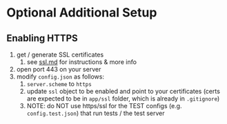 # Optional Additional Setup

## Enabling HTTPS

1. get / generate SSL certificates
	1. see [ssl.md](ssl.md) for instructions & more info
2. open port 443 on your server
3. modify `config.json` as follows:
	1. `server.scheme` to `https`
	2. update `ssl` object to be enabled and point to your certificates (certs are expected to be in `app/ssl` folder, which is already in `.gitignore`)
	3. NOTE: do NOT use https/ssl for the TEST configs (e.g. `config.test.json`) that run tests / the test server